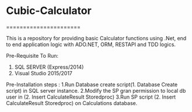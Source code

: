 # Cubic-Calculator
======================

This is a repository for providing basic Calculator functions using .Net, end to end application logic with ADO.NET, ORM, RESTAPI and TDD logics.

Pre-Requisite To Run:
1. SQL SERVER (Express/2014)
2. Visual Studio 2015/2017

Pre-Installation steps :
1.Run Database create script(1. Database Create script) in SQL server instance.
2.Modify the SP gran permission to local db user in (2. Insert CalculateResult Storedproc)
3.Run SP script (2. Insert CalculateResult Storedproc) on Calculations database.
